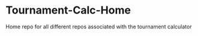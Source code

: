# Tournament-Calc-Home
Home repo for all different repos associated with the tournament calculator 
